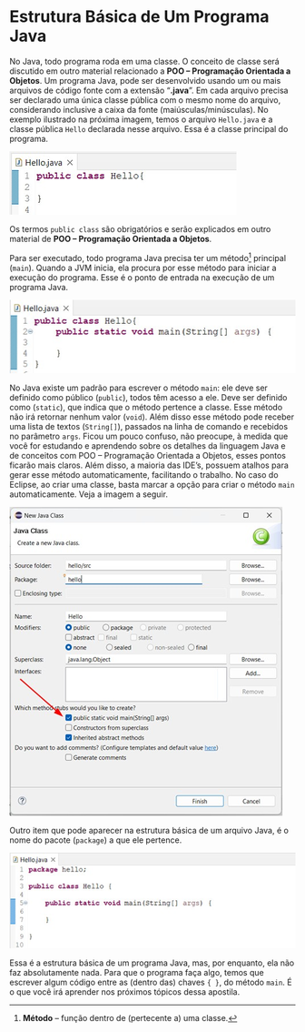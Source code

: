 # Estrutura Básica de Um Programa Java

No Java, todo programa roda em uma classe. O conceito de classe será discutido em outro material relacionado a **POO – Programação Orientada a Objetos**. Um programa Java, pode ser desenvolvido usando um ou mais arquivos de código fonte com a extensão “**.java**”. Em cada arquivo precisa ser declarado uma única classe pública com o mesmo nome do arquivo, considerando inclusive a caixa da fonte (maiúsculas/minúsculas). No exemplo ilustrado na próxima imagem, temos o arquivo `Hello.java` e a classe pública `Hello` declarada nesse arquivo. Essa é a classe principal do programa.

![arquivo e classe Hello](imagens/arquivo_e_classe_Hello.jpg)

Os termos `public class` são obrigatórios e serão explicados em outro material de **POO – Programação Orientada a Objetos**. 

Para ser executado, todo programa Java precisa ter um método[^2] principal (`main`). Quando a JVM inicia, ela procura por esse método para iniciar a execução do programa. Esse é o ponto de entrada na execução de um programa Java. 

![método main](imagens/metodoMain.jpg)

No Java existe um padrão para escrever o método `main`: ele deve ser definido como público (`public`), todos têm acesso a ele. Deve ser definido como (`static`), que indica que o método pertence a classe. Esse método não irá retornar nenhum valor (`void`). Além disso esse método pode receber uma lista de textos (`String[]`), passados na linha de comando e recebidos no parâmetro `args`. Ficou um pouco confuso, não preocupe, à medida que você for estudando e aprendendo sobre os detalhes da linguagem Java e de conceitos com POO – Programação Orientada a Objetos, esses pontos ficarão mais claros. Além disso, a maioria das IDE’s, possuem atalhos para gerar esse método automaticamente, facilitando o trabalho. No caso do Eclipse, ao criar uma classe, basta marcar a opção para criar o método `main` automaticamente. Veja a imagem a seguir.

![nova classe java no Eclipse](imagens/nova_Classe_Eclipse.jpg)

Outro item que pode aparecer na estrutura básica de um arquivo Java, é o nome do pacote (`package`) a que ele pertence. 

![nome do pacote](imagens/nome_pacote.jpg)

Essa é a estrutura básica de um programa Java, mas, por enquanto, ela não faz absolutamente nada. Para que o programa faça algo, temos que escrever algum código entre as (dentro das) chaves `{ }`, do método `main`. É o que você irá aprender nos próximos tópicos dessa apostila.

[^2]: **Método** – função dentro de (pertecente a) uma classe.
